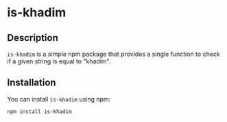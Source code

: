 # is-khadim

## Description

`is-khadim` is a simple npm package that provides a single function to check if a given string is equal to "khadim".

## Installation

You can install `is-khadim` using npm:

```bash
npm install is-khadim
